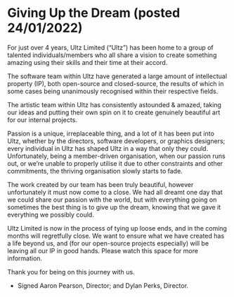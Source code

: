 # Giving Up the Dream (posted 24/01/2022)

For just over 4 years, Ultz Limited (“Ultz”) has been home to a group of talented individuals/members who all share a vision to create something amazing using their skills and their time at their accord. 

The software team within Ultz have generated a large amount of intellectual property (IP), both open-source and closed-source, the results of which in some cases being unanimously recognised within their respective fields.

The artistic team within Ultz has consistently astounded & amazed, taking our ideas and putting their own spin on it to create genuinely beautiful art for our internal projects.

Passion is a unique, irreplaceable thing, and a lot of it has been put into Ultz, whether by the directors, software developers, or graphics designers; every individual in Ultz has shaped Ultz in a way that only they could. Unfortunately, being a member-driven organisation, when our passion runs out, or we’re unable to properly utilise it due to other constraints and other commitments, the thriving organisation slowly starts to fade.

The work created by our team has been truly beautiful, however unfortunately it must now come to a close. We had all dreamt one day that we could share our passion with the world, but with everything going on sometimes the best thing is to give up the dream, knowing that we gave it everything we possibly could.

Ultz Limited is now in the process of tying up loose ends, and in the coming months will regretfully close. We want to ensure what we have created has a life beyond us, and (for our open-source projects especially) will be leaving all our IP in good hands. Please watch this space for more information.

Thank you for being on this journey with us.

- Signed Aaron Pearson, Director; and Dylan Perks, Director.
